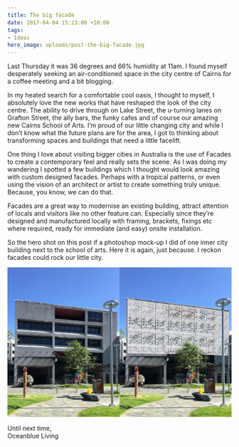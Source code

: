```yaml
---
title: The big facade
date: 2017-04-04 15:23:00 +10:00
tags:
- Ideas
hero_image: uploads/post-the-big-facade.jpg
---
```


Last Thursday it was 36 degrees and 66% humidity at 11am. I found myself desperately seeking an air-conditioned space in the city centre of Cairns for a coffee meeting and a bit blogging. 

In my heated search for a comfortable cool oasis, I thought to myself, I absolutely love the new works that have reshaped the look of the city centre. The ability to drive through on Lake Street, the u-turning lanes on Grafton Street, the ally bars, the funky cafes and of course our amazing new Cairns School of Arts. I’m proud of our little changing city and while I don’t know what the future plans are for the area, I got to thinking about transforming spaces and buildings that need a little facelift.

One thing I love about visiting bigger cities in Australia is the use of Facades to create a contemporary feel and really sets the scene. As I was doing my wandering I spotted a few buildings which I thought would look amazing with custom designed facades. Perhaps with a tropical patterns, or even using the vision of an architect or artist to create something truly unique. Because, you know, we can do that. 

Facades are a great way to modernise an existing building, attract attention of locals and visitors like no other feature can. Especially since they’re designed and manufactured locally with framing, brackets, fixings etc where required, ready for immediate (and easy) onsite installation. 

So the hero shot on this post if a photoshop mock-up I did of one inner city building next to the school of arts. Here it is again, just because. I reckon facades could rock our little city. 

![alt text](/uploads/post-the-big-facade.jpg "The big facade")

Until next time,<br>
Oceanblue Living
